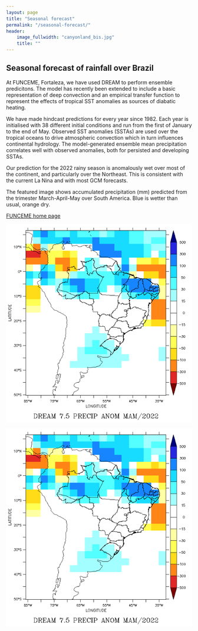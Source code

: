 ```yaml
---
layout: page
title: "Seasonal forecast"
permalink: "/seasonal-forecast/"
header:
    image_fullwidth: "canyonland_bis.jpg"
    title: ""
---
```


## Seasonal forecast of rainfall over Brazil

At FUNCEME, Fortaleza, we have used DREAM to perform ensemble predicitons. The model has recently been extended to include a basic representation of deep convection and an empirical transfer function to represent the effects of tropical SST anomalies as sources of diabatic heating.

We have made hindcast predictions for every year since 1982. Each year is initialised with 38 different initial conditions and run from the first of January to the end of May. Observed SST anomalies (SSTAs) are used over the tropical oceans to drive atmospheric convection which in turn influences continental hydrology. The model-generated ensemble mean precipitation correlates well with observed anomalies, both for persisted and developing SSTAs.

Our prediction for the 2022 rainy season is anomalously wet over most of the continent, and particularly over the Northeast. This is consistent with the current La Nina and with most GCM forecasts.

The featured image shows accumulated precipitation (mm) predicted from the trimester March-April-May over South America. Blue is wetter than usual, orange dry.

 [FUNCEME home page](http://www.funceme.br)

 ![MAMseasonaforecast](/images/fcst-anom-2022-MAM.png)

 ![MAMseasonaforecast](/images/fcst-anom-2022-MAM.png)
 
